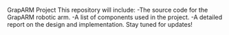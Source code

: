 GrapARM Project
This repository will include:
-The source code for the GrapARM robotic arm.
-A list of components used in the project.
-A detailed report on the design and implementation.
Stay tuned for updates!
